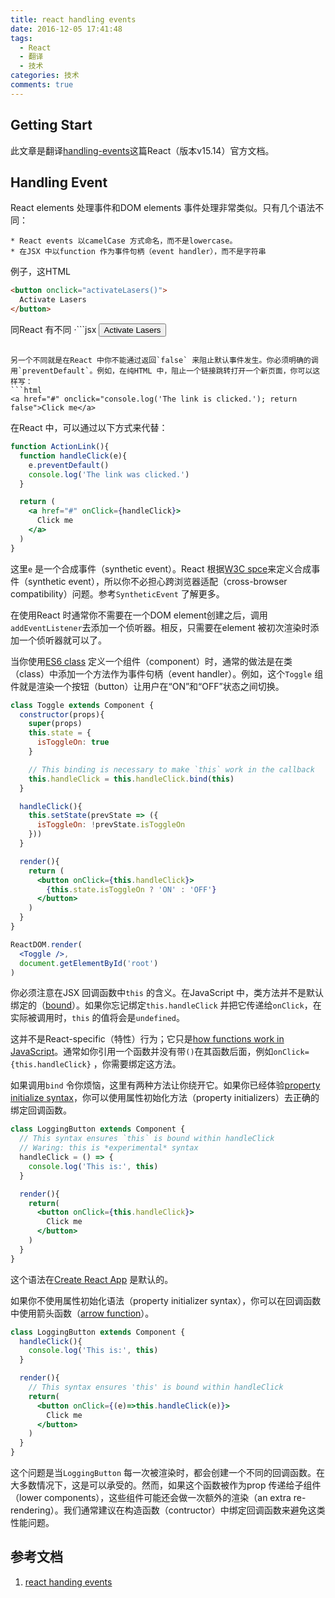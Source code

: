 ```yaml
---
title: react handling events
date: 2016-12-05 17:41:48
tags:
  - React
  - 翻译
  - 技术
categories: 技术
comments: true
---
```


## Getting Start

此文章是翻译[handling-events](https://facebook.github.io/react/docs/handling-events.html)这篇React（版本v15.14）官方文档。

<!--more-->

## Handling Event

React elements 处理事件和DOM elements 事件处理非常类似。只有几个语法不同：

	* React events 以camelCase 方式命名，而不是lowercase。
	* 在JSX 中以function 作为事件句柄（event handler），而不是字符串

例子，这HTML
```html
<button onclick="activateLasers()">
  Activate Lasers
</button>
```
同React 有不同
·```jsx
<button onClick={activateLasers}>
  Activate Lasers
</button>
```

另一个不同就是在React 中你不能通过返回`false` 来阻止默认事件发生。你必须明确的调用`preventDefault`。例如，在纯HTML 中，阻止一个链接跳转打开一个新页面，你可以这样写：
```html
<a href="#" onclick="console.log('The link is clicked.'); return false">Click me</a>
```
在React 中，可以通过以下方式来代替：
```jsx
function ActionLink(){
  function handleClick(e){
    e.preventDefault()
    console.log('The link was clicked.')
  }

  return (
    <a href="#" onClick={handleClick}>
      Click me
    </a>
  )
}
```
这里`e` 是一个合成事件（synthetic event）。React 根据[W3C spce](https://www.w3.org/TR/DOM-Level-3-Events/)来定义合成事件（synthetic event），所以你不必担心跨浏览器适配（cross-browser compatibility）问题。参考`SyntheticEvent` 了解更多。

在使用React 时通常你不需要在一个DOM element创建之后，调用`addEventListener`去添加一个侦听器。相反，只需要在element 被初次渲染时添加一个侦听器就可以了。

当你使用[ES6 class](https://developer.mozilla.org/en/docs/Web/JavaScript/Reference/Classes) 定义一个组件（component）时，通常的做法是在类（class）中添加一个方法作为事件句柄（event handler）。例如，这个`Toggle` 组件就是渲染一个按钮（button）让用户在“ON”和“OFF”状态之间切换。
```jsx
class Toggle extends Component {
  constructor(props){
    super(props)
    this.state = {
      isToggleOn: true
    }

    // This binding is necessary to make `this` work in the callback
    this.handleClick = this.handleClick.bind(this)
  }

  handleClick(){
    this.setState(prevState => ({
      isToggleOn: !prevState.isToggleOn
    }))
  }

  render(){
    return (
      <button onClick={this.handleClick}>
        {this.state.isToggleOn ? 'ON' : 'OFF'}
      </button>
    )
  }
}

ReactDOM.render(
  <Toggle />,
  document.getElementById('root')
)
```

你必须注意在JSX 回调函数中`this` 的含义。在JavaScript 中，类方法并不是默认绑定的（[bound](https://developer.mozilla.org/en/docs/Web/JavaScript/Reference/Global_objects/Function/bind)）。如果你忘记绑定`this.handleClick` 并把它传递给`onClick`，在实际被调用时，`this` 的值将会是`undefined`。

这并不是React-specific（特性）行为；它只是[how functions work in JavaScript](https://www.smashingmagazine.com/2014/01/understanding-javascript-function-prototype-bind/)。通常如你引用一个函数并没有带`()`在其函数后面，例如`onClick={this.handleClick}` ，你需要绑定这方法。

如果调用`bind` 令你烦恼，这里有两种方法让你绕开它。如果你已经体验[property initialize syntax](https://babeljs.io/docs/plugins/transform-class-properties/)，你可以使用属性初始化方法（property initializers）去正确的绑定回调函数。
```jsx
class LoggingButton extends Component {
  // This syntax ensures `this` is bound within handleClick
  // Waring: this is *experimental* syntax
  handleClick = () => {
    console.log('This is:', this)
  }

  render(){
    return(
      <button onClick={this.handleClick}>
        Click me
      </button>
    )
  }
}
```
这个语法在[Create React App](https://github.com/facebookincubator/create-react-app) 是默认的。

如果你不使用属性初始化语法（property initializer syntax），你可以在回调函数中使用箭头函数（[arrow function](https://developer.mozilla.org/en/docs/Web/JavaScript/Reference/Functions/Arrow_functions)）。
```jsx
class LoggingButton extends Component {
  handleClick(){
    console.log('This is:', this)
  }

  render(){
    // This syntax ensures 'this' is bound within handleClick
    return(
      <button onClick={(e)=>this.handleClick(e)}>
        Click me
      </button>
    )
  }
}
```

这个问题是当`LoggingButton` 每一次被渲染时，都会创建一个不同的回调函数。在大多数情况下，这是可以承受的。然而，如果这个函数被作为prop 传递给子组件（lower components），这些组件可能还会做一次额外的渲染（an extra re-rendering）。我们通常建议在构造函数（contructor）中绑定回调函数来避免这类性能问题。

## 参考文档

1. [react handing events](https://facebook.github.io/react/docs/handling-events.html)
